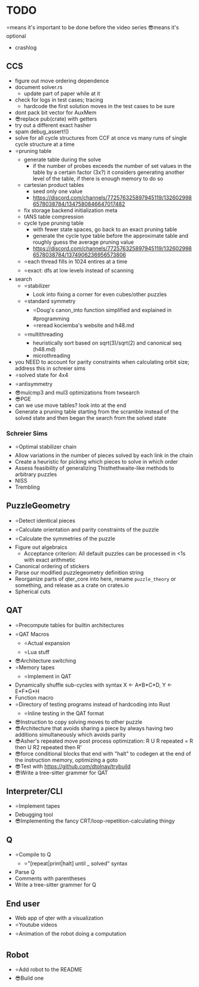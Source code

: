 <!-- cspell:disable -->

# TODO

⭐means it's important to be done before the video series
😎means it's optional

- crashlog

## CCS

- figure out move ordering dependence
- document solver.rs
  - update part of paper while at it
- check for logs in test cases; tracing
  - hardcode the first solution moves in the test cases to be sure
- dont pack bit vector for AuxMem
- 😎replace pub(crate) with getters
- try out a different exact hasher
- spam debug_assert!()
- solve for all cycle structures from CCF at once vs many runs of single cycle structure at a time
- ⭐pruning table
  - generate table during the solve
    - if the number of probes exceeds the number of set values in the table by a certain factor (3x?) it considers generating another level of the table, if there is enough memory to do so
  - cartesian product tables
    - seed only one value
    - <https://discord.com/channels/772576325897945119/1326029986578038784/1347580846647017482>
  - fix storage backend initialization meta
  - tANS table compression
  - cycle type pruning table
    - with fewer state spaces, go back to an exact pruning table
    - generate the cycle type table before the approximate table and roughly guess the average pruning value
    - <https://discord.com/channels/772576325897945119/1326029986578038784/1374906236956573806>
  - ⭐each thread fills in 1024 entires at a time
  - ⭐exact: dfs at low levels instead of scanning
- search
  - ⭐stabilizer
    - Look into fixing a corner for even cubes/other puzzles
  - ⭐standard symmetry
    - ⭐Doug's canon_into function simplified and explained in #programming
    - ⭐reread kociemba's website and h48.md
  - ⭐multithreading
    - heuristically sort based on sqrt(3)/sqrt(2) and canonical seq (h48.md)
    - microthreading
- you NEED to account for parity constraints when calculating orbit size; address this in schreier sims
- ⭐solved state for 4x4
- ⭐antisymmetry
- 😎mulcmp3 and mul3 optimizations from twsearch
- 😎PGE
- can we use move tables? look into at the end
- Generate a pruning table starting from the scramble instead of the solved state and then began the search from the solved state

### Schreier Sims
- ⭐Optimal stabilizer chain
- Allow variations in the number of pieces solved by each link in the chain
- Create a heuristic for picking which pieces to solve in which order
- Assess feasibility of generalizing Thisthethwaite-like methods to arbitrary puzzles
- NISS
- Trembling

## PuzzleGeometry

- ⭐Detect identical pieces
- ⭐Calculate orientation and parity constraints of the puzzle
- ⭐Calculate the symmetries of the puzzle
- Figure out algebraics
  - Acceptance criterion: All default puzzles can be processed in <1s with exact arithmetic
- Canonical ordering of stickers
- Parse our modified puzzlegeometry definition string
- Reorganize parts of qter_core into here, rename `puzzle_theory` or something, and release as a crate on crates.io
- Spherical cuts

## QAT

- ⭐Precompute tables for builtin architectures
- ⭐QAT Macros
  - ⭐Actual expansion
  - ⭐Lua stuff
- 😎Architecture switching
- ⭐Memory tapes
  - ⭐Implement in QAT
- Dynamically shuffle sub-cycles with syntax X ← A\*B\*C\*D, Y ← E\*F\*G\*H
- Function macro
- ⭐Directory of testing programs instead of hardcoding into Rust
  - ⭐Inline testing in the QAT format
- 😎Instruction to copy solving moves to other puzzle
- 😎Architecture that avoids sharing a piece by always having two additions simultaneously which avoids parity
- 😎Asher's repeated move post process optimization: R U R repeated = R then U R2 repeated then R'
- 😎force conditional blocks that end with "halt" to codegen at the end of the instruction memory, optimizing a goto
- 😎Test with https://github.com/dtolnay/trybuild
- 😎Write a tree-sitter grammer for QAT

## Interpreter/CLI

- ⭐Implement tapes
- Debugging tool
- 😎Implementing the fancy CRT/loop-repetition-calculating thingy

## Q

- ⭐Compile to Q
  - ⭐"[repeat|print|halt] until _ solved" syntax
- Parse Q
- Comments with parentheses
- Write a tree-sitter grammer for Q

## End user

- Web app of qter with a visualization
- ⭐Youtube videos
- ⭐Animation of the robot doing a computation

## Robot

- ⭐Add robot to the README
- 😎Build one
